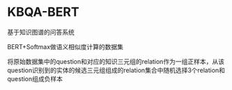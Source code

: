# KBQA-BERT

基于知识图谱的问答系统

BERT+Softmax做语义相似度计算的数据集

将原始数据集中的question和对应的知识三元组的relation作为一组正样本，从该question识别到的实体的候选三元组组成的relation集合中随机选择3个relation和question组成负样本

